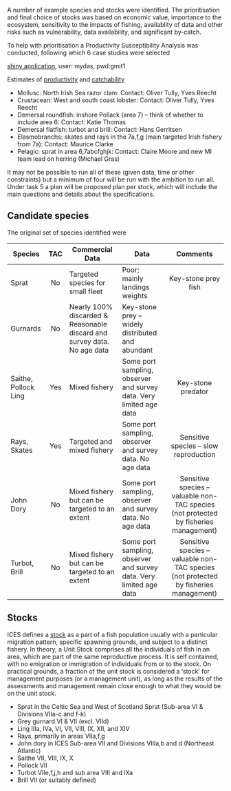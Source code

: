 A number of example species and stocks were identified. The prioritisation and final choice of stocks was based on economic value, importance to the ecosystem, sensitivity to the impacts of fishing, availablity of data and other risks such as vulnerability, data availability, and significant by-catch. 



To help with prioritisation a Productivity Susceptibility Analysis was conducted, following which 6 case studies were selected 

[shiny application](http://35.177.86.42:3838/mydas/), 
user: mydas, pwd:gmit1

Estimates of [productivity](https://github.com/flr/mydas/blob/master/tasks/task1/R/productivity.pdf) and [catchability](https://github.com/flr/mydas/blob/master/tasks/task1/R/q.pdf)
  
+ Mollusc: North Irish Sea razor clam: Contact: Oliver Tully, Yves Reecht
+ Crustacean: West and south coast lobster: Contact: Oliver Tully, Yves Reecht
+ Demersal roundfish: inshore Pollack (area 7) – think of whether to include area 6: Contact: Katie Thomas
+ Demersal flatfish: turbot and brill: Contact: Hans Gerritsen
+ Elasmobranchs: skates and rays in the 7a,f,g (main targeted Irish fishery from 7a): Contact: Maurice Clarke
+ Pelagic: sprat in area 6,7abcfghjk: Contact: Claire Moore and new MI team lead on herring (Michael Gras)

It may not be possible to run all of these (given data, time or other constraints) but a minimum of four will be run with the ambition to run all. Under task 5 a plan will be proposed plan per stock, which will include the main questions and details about the specifications. 

## Candidate species 

The original set of species identified were 

| Species     | TAC | Commercial Data              | Data                     | Comments        |
| ------------|:---:|------------------------------|--------------------------|:------------------:|
| Sprat     | No  |Targeted species for small fleet | Poor; mainly landings weights  | Key-stone prey fish|
| Gurnards  | No  |Nearly 100\% discarded  & Reasonable discard and survey data. No age data | Key-stone prey – widely distributed and abundant|
| Saithe, Pollock Ling | Yes |Mixed fishery | Some port sampling, observer and survey data. Very limited age data | Key-stone predator||
| Rays, Skates  | Yes |Targeted and mixed fishery  | Some port sampling, observer and survey data. No age data | Sensitive species – slow reproduction|
| John Dory | No  |Mixed fishery but can be targeted to an extent | Some port sampling, observer and survey data. No age data | Sensitive species – valuable non-TAC species (not protected by fisheries management)|
| Turbot, Brill | No  |Mixed fishery but can be targeted to an extent | Some port sampling, observer and survey data. Very limited age data | Sensitive species – valuable non-TAC species (not protected by fisheries management)|

## Stocks

ICES defines a [stock](http://www.ices.dk/community/Documents/Advice/Acronyms_and_terminology.pdf) as a part of a fish population usually with a particular migration pattern, specific spawning grounds, and subject to a distinct fishery. In theory, a Unit Stock comprises all the individuals of fish in an area, which are part of the same reproductive process. It is self contained, with no emigration or immigration of individuals from or to the stock. On practical grounds, a fraction of the unit stock is considered a ‘stock’ for management purposes (or a management unit), as long as the results of the assessments and management remain close enough to what they would be on the unit stock.

+ Sprat in the Celtic Sea and West of Scotland Sprat (Sub-area VI & Divisions
VIIa-c and f-k)
+ Grey gurnard VI & VII (excl. VIId)
+ Ling IIIa, IVa, VI, VII, VIII, IX, XII, and XIV
+ Rays, primarily in areas VIIa,f,g
+ John dory in ICES Sub-area VII and Divisions VIIIa,b and d (Northeast Atlantic)
+ Saithe VII, VIII, IX, X
+ Pollock VII
+ Turbot VIIe,f,j,h and sub area VIII and IXa
+ Brill VII (or suitably defined)